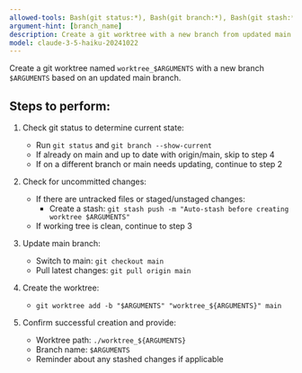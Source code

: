```yaml
---
allowed-tools: Bash(git status:*), Bash(git branch:*), Bash(git stash:*), Bash(git checkout:*), Bash(git pull:*), Bash(git worktree:*)
argument-hint: [branch_name]
description: Create a git worktree with a new branch from updated main
model: claude-3-5-haiku-20241022
---
```


Create a git worktree named `worktree_$ARGUMENTS` with a new branch `$ARGUMENTS` based on an updated main branch.

## Steps to perform:

1. Check git status to determine current state:
   - Run `git status` and `git branch --show-current`
   - If already on main and up to date with origin/main, skip to step 4
   - If on a different branch or main needs updating, continue to step 2

2. Check for uncommitted changes:
   - If there are untracked files or staged/unstaged changes:
     - Create a stash: `git stash push -m "Auto-stash before creating worktree $ARGUMENTS"`
   - If working tree is clean, continue to step 3

3. Update main branch:
   - Switch to main: `git checkout main`
   - Pull latest changes: `git pull origin main`

4. Create the worktree:
   - `git worktree add -b "$ARGUMENTS" "worktree_${ARGUMENTS}" main`

5. Confirm successful creation and provide:
   - Worktree path: `./worktree_${ARGUMENTS}`
   - Branch name: `$ARGUMENTS`
   - Reminder about any stashed changes if applicable